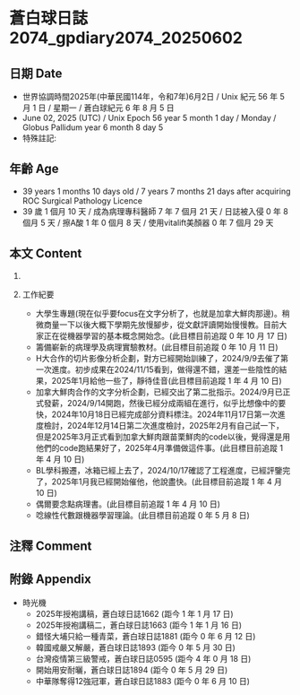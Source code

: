 [_metadata_:encoding]: - "utf-8"
[_metadata_:language]: - "zh-Hant-TW"
[_metadata_:fileformat]: - "markdown"
[_metadata_:MIME_type]: - "text/plain"
[_metadata_:markdown_version]: - "commonmark version 0.30"
[_metadata_:markdown_spec]: - "https://spec.commonmark.org/0.30/"

# 蒼白球日誌2074_gpdiary2074_20250602 #

## 日期 Date ##

* 世界協調時間2025年(中華民國114年，令和7年)6月2日 / Unix 紀元 56 年 5 月 1 日 / 星期一 / 蒼白球紀元 6 年 8 月 5 日
* June 02, 2025 (UTC) / Unix Epoch 56 year 5 month 1 day / Monday / Globus Pallidum year 6 month 8 day 5
* 特殊註記:

## 年齡 Age ##

* 39 years 1 months 10 days old / 7 years 7 months 21 days after acquiring ROC Surgical Pathology Licence
* 39 歲 1 個月 10 天 / 成為病理專科醫師 7 年 7 個月 21 天 / 日誌被入侵 0 年 8 個月 5 天 / 擦A酸 1 年 0 個月 8 天 / 使用vitalift美顏器 0 年 7 個月 29 天

## 本文 Content ##

1. 

2. 工作紀要

    - 大學生專題(現在似乎要focus在文字分析了，也就是加拿大鮮肉那邊)。稍微商量一下以後大概下學期先放慢腳步，從文獻評讀開始慢慢教。目前大家正在從機器學習的基本概念開始念。(此目標目前追蹤 0 年 10 月 17 日)
    - 籌備嶄新的病理學及病理實驗教材。(此目標目前追蹤 0 年 10 月 11 日)
    - H大合作的切片影像分析企劃，對方已經開始訓練了，2024/9/9去催了第一次進度。初步成果在2024/11/15看到，做得還不錯，還差一些陰性的結果，2025年1月給他一些了，靜待佳音(此目標目前追蹤 1 年 4 月 10 日)
    - 加拿大鮮肉合作的文字分析企劃，已經交出了第二批指示。2024/9月已正式發薪，2024/9/14開跑，然後已經分成兩組在進行，似乎比想像中的要快，2024年10月18日已經完成部分資料標注。2024年11月17日第一次進度檢討，2024年12月14日第二次進度檢討，2025年2月有自己試一下，但是2025年3月正式看到加拿大鮮肉跟苗栗鮮肉的code以後，覺得還是用他們的code跑結果好了，2025年4月準備做這件事。(此目標目前追蹤 1 年 4 月 10 日)
    - BL學科搬遷，冰箱已經上去了，2024/10/17確認了工程進度，已經評鑒完了，2025年1月我已經開始催他，他說盡快。(此目標目前追蹤 1 年 4 月 10 日)
    - 偶爾要念點病理書。(此目標目前追蹤 1 年 4 月 10 日)
    - 唸線性代數跟機器學習理論。(此目標目前追蹤 0 年 5 月 8 日)

## 注釋 Comment ##


## 附錄 Appendix ##

* 時光機
    - 2025年授袍講稿，蒼白球日誌1662 (距今 1 年 1 月 17 日)
    - 2025年授袍講稿二，蒼白球日誌1663 (距今 1 年 1 月 16 日)
    - 錯怪大埔只給一種青菜，蒼白球日誌1881 (距今 0 年 6 月 12 日)
    - 韓國戒嚴又解嚴，蒼白球日誌1893 (距今 0 年 5 月 30 日)
    - 台灣疫情第三級警戒，蒼白球日誌0595 (距今 4 年 0 月 18 日)
    - 開始用安耐曬，蒼白球日誌1894 (距今 0 年 5 月 29 日)
    - 中華隊奪得12強冠軍，蒼白球日誌1883 (距今 0 年 6 月 10 日)
